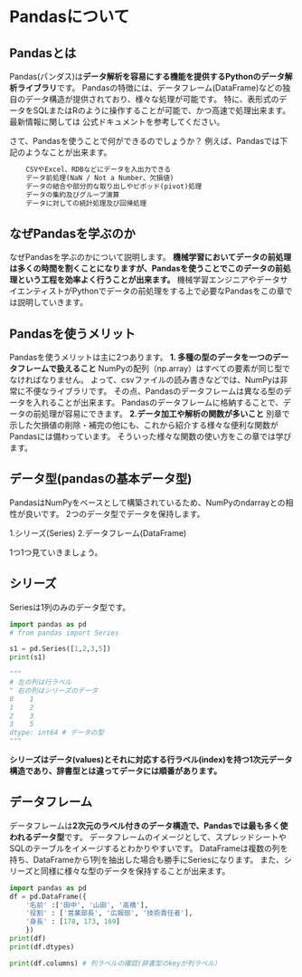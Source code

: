 # Pandasについて

## Pandasとは

Pandas(パンダス)は**データ解析を容易にする機能を提供するPythonのデータ解析ライブラリ**です。
Pandasの特徴には、データフレーム(DataFrame)などの独自のデータ構造が提供されており、様々な処理が可能です。
特に、表形式のデータをSQLまたはRのように操作することが可能で、かつ高速で処理出来ます。
最新情報に関しては 公式ドキュメントを参考してください。

さて、Pandasを使うことで何ができるのでしょうか？
例えば、Pandasでは下記のようなことが出来ます。

```txt
    CSVやExcel、RDBなどにデータを入出力できる
    データ前処理(NaN / Not a Number、欠損値)
    データの結合や部分的な取り出しやピボッド(pivot)処理
    データの集約及びグループ演算
    データに対しての統計処理及び回帰処理
```

## なぜPandasを学ぶのか

なぜPandasを学ぶのかについて説明します。
**機械学習においてデータの前処理は多くの時間を割くことになりますが、Pandasを使うことでこのデータの前処理という工程を効率よく行うことが出来ます。**
機械学習エンジニアやデータサイエンティストがPythonでデータの前処理をする上で必要なPandasをこの章では説明していきます。

## Pandasを使うメリット

Pandasを使うメリットは主に2つあります。
**1. 多種の型のデータを一つのデータフレームで扱えること**
NumPyの配列（np.array）はすべての要素が同じ型でなければなりません。
よって、csvファイルの読み書きなどでは、NumPyは非常に不便なライブラリです。
その点、Pandasのデータフレームは異なる型のデータを入れることが出来ます。
Pandasのデータフレームに格納することで、データの前処理が容易にできます。
**2.データ加工や解析の関数が多いこと**
別章で示した欠損値の削除・補完の他にも、これから紹介する様々な便利な関数がPandasには備わっています。
そういった様々な関数の使い方をこの章では学びます。

## データ型(pandasの基本データ型)

PandasはNumPyをベースとして構築されているため、NumPyのndarrayとの相性が良いです。
2つのデータ型でデータを保持します。

1.シリーズ(Series)
2.データフレーム(DataFrame)

1つ1つ見ていきましょう。

## シリーズ

Seriesは1列のみのデータ型です。

```python
import pandas as pd
# from pandas import Series

s1 = pd.Series([1,2,3,5])
print(s1)

"""
# 左の列は行ラベル
" 右の列はシリーズのデータ
0    1
1    2
2    3
3    5
dtype: int64 # データの型
"""
```

**シリーズはデータ(values)とそれに対応する行ラベル(index)を持つ1次元データ構造であり、辞書型とは違ってデータには順番があります。**


## データフレーム

データフレームは**2次元のラベル付きのデータ構造で、Pandasでは最も多く使われるデータ型**です。
データフレームのイメージとして、スプレッドシートやSQLのテーブルをイメージするとわかりやすいです。
DataFrameは複数の列を持ち、DataFrameから1列を抽出した場合も勝手にSeriesになります。
また、シリーズと同様に様々な型のデータを保持することが出来ます。

```python
import pandas as pd
df = pd.DataFrame({
    '名前' :['田中', '山田', '高橋'],
    '役割' : ['営業部長', '広報部', '技術責任者'],
    '身長' : [178, 173, 169]
    })
print(df)
print(df.dtypes)

print(df.columns) # 列ラベルの確認(辞書型のkeyが列ラベル）
```

